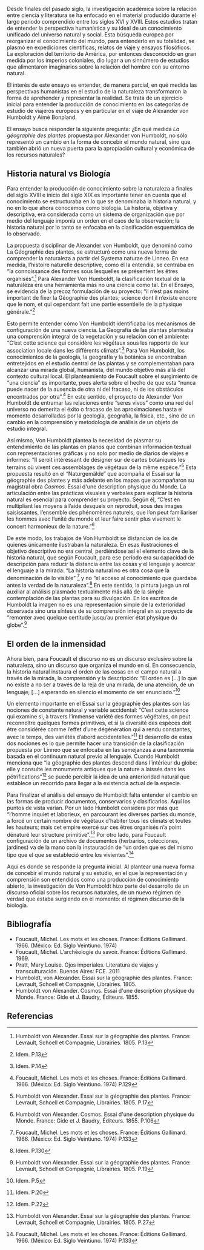 <param ve-config 
       title="La naturaleza y la producción de un nuevo de discurso"
       banner="https://upload.wikimedia.org/wikipedia/commons/a/ae/Alexander_von_Humboldt_-_1841_-_Diagram_of_a_cross-section_of_the_earth%27s_crust.jpg" 
       layout="vertical"
       num-maps="x"
       num-specimens="x"
       num-images="x"
       num-primary-sources="x"
       author="Verónica Matallana Chaves">
    
<param ve-image 
       label="Resultados científicos de la expedición alemana de alta mar en el barco *Valdivia*" 
       description="Wissenschaftliche Ergebnisse der Deutschen Tiefsee-Expedition auf dem Dampfer *Valdivia* 1898-1899. Im Auftrage des Reichsamtes des Innern hrsg. von Carl Chun [et al.]" 
       license="public domain" 
       url="https://upload.wikimedia.org/wikipedia/commons/d/d5/Wissenschaftliche_Ergebnisse_der_Deutschen_Tiefsee-Expedition_auf_dem_Dampfer_%22Valdivia%22_1898-1899_%28Taf._XVIII%29_%286388993585%29.jpg">
       
<param ve-image 
       label="Quararibea turbinata" 
       description="José Celestino Mutis, Real Expedición Botánica al Nuevo Reino de Granada, t. 2170 (1783-1817)" 
       license="public domain" 
       url="https://upload.wikimedia.org/wikipedia/commons/4/44/Quararibea_turbinata_Mutis.png">

Desde finales del pasado siglo, la investigación académica sobre la relación entre ciencia y literatura se ha enfocado en el material producido durante el largo periodo comprendido entre los siglos XVI y XVIII. Estos estudios tratan de entender la perspectiva humanística y su ideal de un conocimiento unificado del universo natural y social. Esta búsqueda europea por reorganizar el conocimiento del mundo, para entenderlo en su totalidad, se plasmó en expediciones científicas, relatos de viaje y ensayos filosóficos. La exploración del territorio de América, por entonces desconocido en gran medida por los imperios coloniales, dio lugar a un sinnúmero de estudios que alimentaron imaginarios sobre la relación del hombre con su entorno natural. 

El interés de este ensayo es entender, de manera parcial, en qué medida las perspectivas humanistas en el estudio de la naturaleza transformaron la forma de aprehender  y representar la realidad. Se trata de un ejercicio inicial para entender la producción de conocimiento en las categorías de estudio de viajeros europeos y en particular en el viaje de Alexander von Humboldt y Aimé Bonpland.

<param ve-image 
       label="Geografía de las plantas equinocciales: tabla física de los Andes y los países vecinos" 
       description="Géographie des plantes équinoxiales: tableau physique des Andes et pays voisins ; dressé d'apres des observations & des mesures prises sur les lieux depuis le 10e. degre de latitude boréale jusqu'au 10e. de latitude australe en 1799-1803" 
       license="public domain" 
       url="https://babel.banrepcultural.org/digital/iiif/p17054coll13/179/full/full/0/default.jpg">

El ensayo busca responder la siguiente pregunta: ¿En qué medida *La géographie des plantes* propuesta por Alexander von Humboldt, no sólo representó un cambio en la forma de concebir el mundo natural, sino que también abrió un nueva puerta para la apropiación cultural y económica de los recursos naturales? 

## Historia natural vs Biología

Para entender la producción de conocimiento sobre la naturaleza a finales del siglo XVIII e inicio del siglo XIX es importante tener en cuenta que el conocimiento se estructuraba en lo que se denominaba la historia natural, y no en lo que ahora conocemos como biología. La historia, objetiva y descriptiva, era considerada como un sistema de organización que por medio del lenguaje imponía un orden en el caos de la observación; la historia natural por lo tanto se enfocaba en la clasificación esquemática de lo observado. 

La propuesta disciplinar de Alexander von Humboldt, que denominó como La Géographie des plantes, se estructuró como una nueva forma de comprender la naturaleza a partir del Systema naturae de Linneo. En esa medida, l’histoire naturelle descriptive, como él la entendía, se centraba en “la connoissance des formes sous lesquelles se présentent les êtres organisés”.[^ref1] Para Alexander Von Humboldt, la clasificación  textual de la naturaleza era una herramienta más no una ciencia como tal. En el Ensayo, se evidencia de la precoz formulación de su proyecto:
“il n’est pas moins important de fixer la Géographie des plantes; science dont il n’existe encore que le nom, et qui cependant fait une partie essentielle de la physique générale.”[^ref2]

Esto permite entender cómo Von Humboldt identificaba los mecanismos de configuración de una nueva ciencia. La Geografía de las plantas planteaba una comprensión integral de la vegetación y su relación con el ambiente: “C’est cette science qui considère les végétaux sous les rapports de leur association locale dans les différents climats”.[^ref3] Para Von Humboldt, los conocimientos de la geología, la geografía y la botánica se encontraban entretejidos en el estudio central de las plantas y se complementaban para alcanzar una mirada global, humanista, del mundo objetivo más allá del contexto cultural local. El planteamiento de Foucault sobre el surgimiento de “una ciencia” es importante, pues alerta sobre el hecho de que esta “nunca puede nacer de la ausencia de otra ni del fracaso, ni de los obstáculos encontrados por otra”.[^ref4] En este sentido, el proyecto de Alexander Von Humboldt de entramar las relaciones entre “seres vivos” como una red del universo no demerita el éxito o fracaso de las aproximaciones hasta el momento desarrolladas por la geología, geografía, la física, etc., sino de un cambio en la comprensión y metodología de análisis de un objeto de estudio integral.

Así mismo, Von Humboldt plantea la necesidad de plasmar su entendimiento de las plantas en planos que combinan información textual con representaciones gráficas y no solo por medio de diarios de viajes e informes:
“Il seroit intéressant de désigner sur de cartes botaniques les terrains où vivent ces assemblages de végétaux de la même espèce.”[^ref5] 
Esta propuesta resultó en el “Naturgemälde” que acompaña el Essai sur la géographie des plantes y más adelante en los mapas que acompañaron su magistral obra *Cosmos*. Essai d'une description physique du Monde. La articulación entre las prácticas visuales y verbales para explicar la historia natural es esencial para comprender su proyecto. Según él, 
“C’est en multipliant les moyens à l’aide desquels on reproduit, sous des images saisissantes, l’ensemble des phénomènes naturels, que l’on peut familiariser les hommes avec l’unité du monde et leur faire sentir plus vivement le concert harmonieux de la nature.”[^ref6]

De este modo, los trabajos de Von Humboldt se distancian de los de quienes únicamente ilustraban la naturaleza. En esas ilustraciones el objetivo descriptivo no era central, perdiéndose así el elemento clave de la historia natural, que según Foucault, para ese período era su capacidad de descripción para reducir la distancia entre las cosas y el lenguaje y acercar el lenguaje a la mirada: “La historia natural no es otra cosa que la denominación de lo visible” [^ref7] y no “el acceso al conocimiento que guardaba antes la verdad de la naturaleza”.[^ref8] En este sentido, la pintura juega un rol auxiliar al análisis plasmado textualmente más allá de la simple contemplación de las plantas para su divulgación. En los escritos de Humboldt la imagen no es una representación simple de la exterioridad observada sino una síntesis de su comprensión integral en su proyecto de “remonter avec quelque certitude jusqu’au premier état physique du globe”.[^ref9] 

## El orden de la inmensidad

Ahora bien, para Foucault el discurso no es un discurso exclusivo sobre la naturaleza, sino un discurso que organiza el mundo en sí. En consecuencia, la historia natural instaura el orden de las cosas en el campo natural a través de la mirada, la comprensión y la descripción:
“El orden es [...] lo que no existe a no ser a través de la reja de una mirada, de una atención, de un lenguaje; [...] esperando en silencio el momento de ser enunciado.”[^ref10]

Un elemento importante en el Essai sur la géographie des plantes son las nociones de constante natural y variable accidental:
“C’est cette science qui examine si, à travers l’immense variété des formes végétales, on peut reconnoître quelques formes primitives, et si la diversité des espèces doit être considérée comme l’effet d’une dégénération qui a rendu constantes, avec le temps, des variétés d’abord accidentelles.”[^ref11]
El desarrollo de estas dos nociones es lo que permite hacer una transición de la clasificación propuesta por Linneo que se enfocaba en las semejanzas a una taxonomía basada en el continuum natural previo al lenguaje. Cuando Humboldt menciona que “la géographie des plantes descend dans l’intérieur du globe: elle y consulte les monuments antiques que la nature a laissés dans les pétrifications”[^ref12] se puede percibir la idea de una anterioridad natural que establece un recorrido para llegar a la existencia actual de la especie. 

Para finalizar el análisis del ensayo de Humboldt falta entender el cambio en las formas de producir documentos, conservarlos y clasificarlos. Aquí los puntos de vista varían. Por un lado Humboldt considera por más que 
“l’homme inquiet et laborieux, en parcourant les diverses parties du monde, a forcé un certain nombre de végétaux d’habiter tous les climats et toutes les hauteurs; mais cet empire exercé sur ces êtres organisés n’a point dénaturé leur structure primitive”.[^ref13]
Por otro lado, para Foucault configuración de un archivo de documentos (herbarios, colecciones, jardines) va de la mano con la instauración de “un orden que es del mismo tipo que el que se estableció entre los vivientes”.[^ref14]

Aquí es donde se responde la pregunta inicial. Al plantear una nueva forma de concebir el mundo natural y su estudio, en el que la representación y comprensión son entendidos como una producción de conocimiento abierto, la investigación de Von Humboldt hizo parte del desarrollo de un discurso oficial sobre los recursos naturales, de un nuevo régimen de verdad que estaba surgiendo en el momento: el régimen discurso de la biología.



<param ve-image 
       label="Girl with a Pearl Earring" 
       description="painting by Johannes Vermeer" 
       license="public domain" 
       url="https://upload.wikimedia.org/wikipedia/commons/0/0f/1665_Girl_with_a_Pearl_Earring.jpg">


<param ve-map center="Q36600" zoom="11" prefer-geojson>


<param ve-image 
       manifest="https://iiif.juncture-digital.org/manifest/6dd738aed85597cac540ad31dd5818e86ef7f2918c7b43a9eb3123d5538e6e4c">
<param ve-map center="Q36600" zoom="11">



## Bibliografía

- Foucault, Michel. Les mots et les choses. France: Éditions Gallimard. 1966. (México: Ed. Siglo Veintiuno. 1974)
- Foucault, Michel. L’archéologie du savoir. France: Éditions Gallimard. 1969. 
- Pratt, Mary Louise. Ojos imperiales. Literatura de viajes y transculturación. Buenos Aires: FCE. 2011
- Humboldt, von Alexander. Essai sur la géographie des plantes. France: Levrault, Schoell et Compagnie, Librairies. 1805.
- Humboldt von Alexander. Cosmos. Essai d'une description physique du Monde. France: Gide et J. Baudry, Éditeurs. 1855. 


## Referencias

[^1]: [Wikipedia: Alexander von Humboldt, diagram of a cross-section of the earth's crust, 1841. From Heinrich Berghaus, Physikalischer Atlas (Gotha: J. Perthes, 1852).](https://commons.wikimedia.org/wiki/File:Alexander_von_Humboldt_-_1841_-_Diagram_of_a_cross-section_of_the_earth%27s_crust.jpg)
[^ref1]: Humboldt von Alexander. Essai sur la géographie des plantes. France: Levrault, Schoell et Compagnie, Librairies. 1805. P.13
[^ref2]: Idem. P.13
[^ref3]: Idem. P.14
[^ref4]: Foucault, Michel. Les mots et les choses. France: Éditions Gallimard. 1966. (México: Ed. Siglo Veintiuno. 1974) P.129
[^ref5]: Humboldt von Alexander. Essai sur la géographie des plantes. France: Levrault, Schoell et Compagnie, Librairies. 1805. P.17
[^ref6]: Humboldt von Alexander. Cosmos. Essai d'une description physique du Monde. France: Gide et J. Baudry, Éditeurs. 1855. P.106
[^ref7]: Foucault, Michel. Les mots et les choses. France: Éditions Gallimard. 1966. (México: Ed. Siglo Veintiuno. 1974) P.133
[^ref8]: Idem. P.130
[^ref9]: Humboldt von Alexander. Essai sur la géographie des plantes. France: Levrault, Schoell et Compagnie, Librairies. 1805. P.19
[^ref10]: Idem. P.5
[^ref11]: Idem. P.20
[^ref12]: Idem. P.22
[^ref13]: Humboldt von Alexander. Essai sur la géographie des plantes. France: Levrault, Schoell et Compagnie, Librairies. 1805. P.27
[^ref14]: Foucault, Michel. Les mots et les choses. France: Éditions Gallimard. 1966. (México: Ed. Siglo Veintiuno. 1974) P.133

